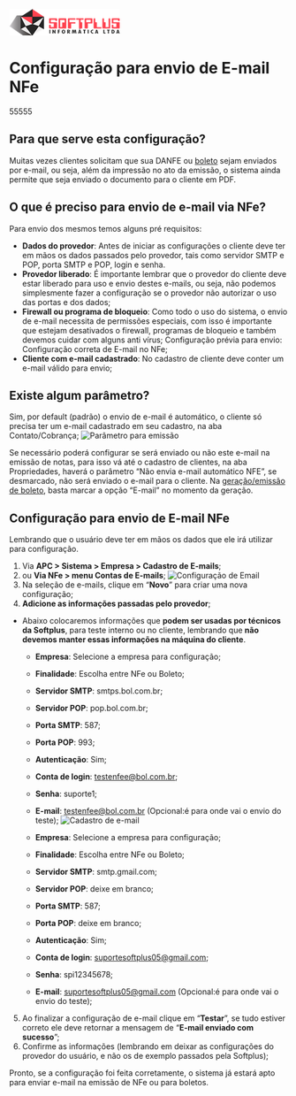 ![Logo Softplus](./images/ls.png)

# Configuração para envio de E-mail NFe
55555
## Para que serve esta configuração?
Muitas vezes clientes solicitam que sua DANFE ou [boleto](https://docs.google.com/document/d/1gl5oQnL5VVrrbfEymGZhFXnY9UvW0JA20DF6acUDt0I) sejam enviados por e-mail, ou seja, além da impressão no ato da emissão, o sistema ainda permite que seja enviado o documento para o cliente em PDF. 

## O que é preciso para envio de e-mail via NFe?
Para envio dos mesmos temos alguns pré requisitos:
* **Dados do provedor**: Antes de iniciar as configurações o cliente deve ter em mãos os dados passados pelo provedor, tais como servidor SMTP e POP, porta SMTP e POP, login e senha.
* **Provedor liberado**: É importante lembrar que o provedor do cliente deve estar liberado para uso e envio destes e-mails, ou seja, não podemos simplesmente fazer a configuração se o provedor não autorizar o uso das portas e dos dados;
* **Firewall ou programa de bloqueio**: Como todo o uso do sistema, o envio de e-mail necessita de permissões especiais, com isso é importante que estejam desativados o firewall, programas de bloqueio e também devemos cuidar com alguns anti vírus;
Configuração prévia para envio: Configuração correta de E-mail no NFe;
* **Cliente com e-mail cadastrado**: No cadastro de cliente deve conter um e-mail válido para envio;

## Existe algum parâmetro?
Sim, por default (padrão) o envio de e-mail é automático, o cliente só precisa ter um e-mail cadastrado em seu cadastro, na aba Contato/Cobrança;
![Parâmetro para emissão](http://i.imgur.com/YTxSHuk.jpg)

Se necessário poderá configurar se será enviado ou não este e-mail na emissão de notas, para isso vá até o cadastro de clientes, na aba Propriedades, haverá o parâmetro “Não envia e-mail automático NFE”, se desmarcado, não será enviado o e-mail para o cliente.
Na [geração/emissão de boleto](https://docs.google.com/document/d/1gl5oQnL5VVrrbfEymGZhFXnY9UvW0JA20DF6acUDt0I), basta marcar a opção “E-mail” no momento da geração.

## Configuração para envio de E-mail NFe
Lembrando que o usuário deve ter em mãos os dados que ele irá utilizar para configuração.

1. Via **APC > Sistema > Empresa > Cadastro de E-mails**;
2. ou **Via NFe > menu Contas de E-mails**;
![Configuração de Email](http://i.imgur.com/tmVyFhb.jpg)
3. Na seleção de e-mails, clique em “**Novo**” para criar uma nova configuração;
4. **Adicione as informações passadas pelo provedor**;
* Abaixo colocaremos informações que **podem ser usadas por técnicos da Softplus**, para teste interno ou no cliente, lembrando que **não devemos manter essas informações na máquina do cliente**.
    * **Empresa**: Selecione a empresa para configuração;
    * **Finalidade**: Escolha entre NFe ou Boleto;
    * **Servidor SMTP**: smtps.bol.com.br;
    * **Servidor POP**: pop.bol.com.br;
    * **Porta SMTP**: 587;
    * **Porta POP**: 993;
    * **Autenticação**: Sim;
    * **Conta de login**: testenfee@bol.com.br;
    * **Senha**: suporte1;
    * **E-mail**: testenfee@bol.com.br (Opcional:é para onde vai o envio do teste);
    ![Cadastro de e-mail](http://i.imgur.com/Nl5NuGF.jpg)

    * **Empresa**: Selecione a empresa para configuração;
    * **Finalidade**: Escolha entre NFe ou Boleto;
    * **Servidor SMTP**: smtp.gmail.com;
    * **Servidor POP**: deixe em branco;
    * **Porta SMTP**: 587;
    * **Porta POP**: deixe em branco;
    * **Autenticação**: Sim;
    * **Conta de login**: suportesoftplus05@gmail.com;
    * **Senha**: spi12345678;
    * **E-mail**: suportesoftplus05@gmail.com (Opcional:é para onde vai o envio do teste);
5. Ao finalizar a configuração de e-mail clique em “**Testar**”, se tudo estiver correto ele deve retornar a mensagem de “**E-mail enviado com sucesso**”;
6. Confirme as informações (lembrando em deixar as configurações do provedor do usuário, e não os de exemplo passados pela Softplus);

Pronto, se a configuração foi feita corretamente, o sistema já estará apto para enviar e-mail na emissão de NFe ou para boletos.
